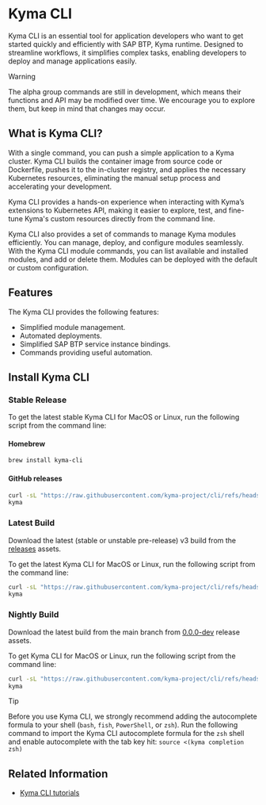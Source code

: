 # Kyma CLI

Kyma CLI is an essential tool for application developers who want to get started quickly and efficiently with SAP BTP, Kyma runtime. Designed to streamline workflows, it simplifies complex tasks, enabling developers to deploy and manage applications easily.

> [!WARNING]
> The alpha group commands are still in development, which means their functions and API may be modified over time. We encourage you to explore them, but keep in mind that changes may occur.

## What is Kyma CLI?

With a single command, you can push a simple application to a Kyma cluster. Kyma CLI builds the container image from source code or Dockerfile, pushes it to the in-cluster registry, and applies the necessary Kubernetes resources, eliminating the manual setup process and accelerating your development.

Kyma CLI provides a hands-on experience when interacting with Kyma’s extensions to Kubernetes API, making it easier to explore, test, and fine-tune Kyma's custom resources directly from the command line.

Kyma CLI also provides a set of commands to manage Kyma modules efficiently. You can manage, deploy, and configure modules seamlessly. With the Kyma CLI module commands, you can list available and installed modules, and add or delete them. Modules can be deployed with the default or custom configuration.

## Features

The Kyma CLI provides the following features:

- Simplified module management.
- Automated deployments.
- Simplified SAP BTP service instance bindings.
- Commands providing useful automation.

## Install Kyma CLI

### Stable Release

To get the latest stable Kyma CLI for MacOS or Linux, run the following script from the command line:

<!-- tabs:start -->

#### Homebrew

```sh
brew install kyma-cli
```

#### GitHub releases

```sh
curl -sL "https://raw.githubusercontent.com/kyma-project/cli/refs/heads/main/hack/install_cli_stable.sh" | sh -
kyma
```

<!-- tabs:end -->

### Latest Build

Download the latest (stable or unstable pre-release) v3 build from the [releases](https://github.com/kyma-project/cli/releases) assets.

To get the latest Kyma CLI for MacOS or Linux, run the following script from the command line:

```sh
curl -sL "https://raw.githubusercontent.com/kyma-project/cli/refs/heads/main/hack/install_cli_latest.sh" | sh -
kyma
```

### Nightly Build

Download the latest build from the main branch from [0.0.0-dev](https://github.com/kyma-project/cli/releases/tag/0.0.0-dev) release assets.

To get Kyma CLI for MacOS or Linux, run the following script from the command line:

```sh
curl -sL "https://raw.githubusercontent.com/kyma-project/cli/refs/heads/main/hack/install_cli_nightly.sh" | sh -
kyma
```

> [!TIP]
> Before you use Kyma CLI, we strongly recommend adding the autocomplete formula to your shell (`bash`, `fish`, `PowerShell`, or `zsh`).
> Run the following command to import the Kyma CLI autocomplete formula for the `zsh` shell and enable autocomplete with the tab key hit:
> `source <(kyma completion zsh)`

## Related Information

- [Kyma CLI tutorials](tutorials/README.md)
